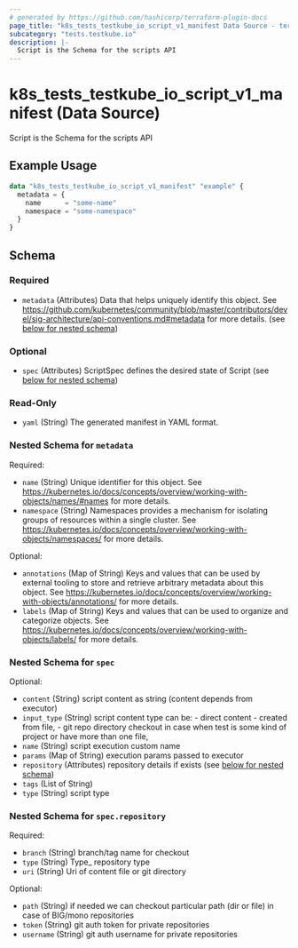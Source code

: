 ```yaml
---
# generated by https://github.com/hashicorp/terraform-plugin-docs
page_title: "k8s_tests_testkube_io_script_v1_manifest Data Source - terraform-provider-k8s"
subcategory: "tests.testkube.io"
description: |-
  Script is the Schema for the scripts API
---
```


# k8s_tests_testkube_io_script_v1_manifest (Data Source)

Script is the Schema for the scripts API

## Example Usage

```terraform
data "k8s_tests_testkube_io_script_v1_manifest" "example" {
  metadata = {
    name      = "some-name"
    namespace = "some-namespace"
  }
}
```

<!-- schema generated by tfplugindocs -->
## Schema

### Required

- `metadata` (Attributes) Data that helps uniquely identify this object. See https://github.com/kubernetes/community/blob/master/contributors/devel/sig-architecture/api-conventions.md#metadata for more details. (see [below for nested schema](#nestedatt--metadata))

### Optional

- `spec` (Attributes) ScriptSpec defines the desired state of Script (see [below for nested schema](#nestedatt--spec))

### Read-Only

- `yaml` (String) The generated manifest in YAML format.

<a id="nestedatt--metadata"></a>
### Nested Schema for `metadata`

Required:

- `name` (String) Unique identifier for this object. See https://kubernetes.io/docs/concepts/overview/working-with-objects/names/#names for more details.
- `namespace` (String) Namespaces provides a mechanism for isolating groups of resources within a single cluster. See https://kubernetes.io/docs/concepts/overview/working-with-objects/namespaces/ for more details.

Optional:

- `annotations` (Map of String) Keys and values that can be used by external tooling to store and retrieve arbitrary metadata about this object. See https://kubernetes.io/docs/concepts/overview/working-with-objects/annotations/ for more details.
- `labels` (Map of String) Keys and values that can be used to organize and categorize objects. See https://kubernetes.io/docs/concepts/overview/working-with-objects/labels/ for more details.


<a id="nestedatt--spec"></a>
### Nested Schema for `spec`

Optional:

- `content` (String) script content as string (content depends from executor)
- `input_type` (String) script content type can be:  - direct content - created from file, - git repo directory checkout in case when test is some kind of project or have more than one file,
- `name` (String) script execution custom name
- `params` (Map of String) execution params passed to executor
- `repository` (Attributes) repository details if exists (see [below for nested schema](#nestedatt--spec--repository))
- `tags` (List of String)
- `type` (String) script type

<a id="nestedatt--spec--repository"></a>
### Nested Schema for `spec.repository`

Required:

- `branch` (String) branch/tag name for checkout
- `type` (String) Type_ repository type
- `uri` (String) Uri of content file or git directory

Optional:

- `path` (String) if needed we can checkout particular path (dir or file) in case of BIG/mono repositories
- `token` (String) git auth token for private repositories
- `username` (String) git auth username for private repositories
